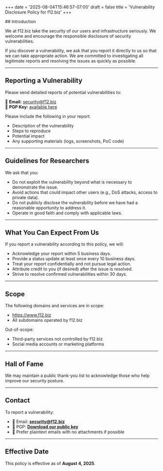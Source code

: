 +++
date = '2025-08-04T15:46:57-07:00'
draft = false
title = 'Vulnerability Disclosure Policy for f12.biz'
+++

<p></p>
## Introduction

We at f12.biz take the security of our users and infrastructure seriously. We welcome and encourage the responsible disclosure of security vulnerabilities.

If you discover a vulnerability, we ask that you report it directly to us so that we can take appropriate action. We are committed to investigating all legitimate reports and resolving the issues as quickly as possible.

---

## Reporting a Vulnerability

Please send detailed reports of potential vulnerabilities to:

📧 **Email:** security@f12.biz  
🔐 **PGP Key:** [available here](https://www.f12.biz/pgp-key.txt)

Please include the following in your report:
- Description of the vulnerability
- Steps to reproduce
- Potential impact
- Any supporting materials (logs, screenshots, PoC code)

---

## Guidelines for Researchers

We ask that you:
- Do not exploit the vulnerability beyond what is necessary to demonstrate the issue.
- Avoid actions that could impact other users (e.g., DoS attacks, access to private data).
- Do not publicly disclose the vulnerability before we have had a reasonable opportunity to address it.
- Operate in good faith and comply with applicable laws.

---

## What You Can Expect From Us

If you report a vulnerability according to this policy, we will:
- Acknowledge your report within 5 business days.
- Provide a status update at least once every 10 business days.
- Treat your report confidentially and not pursue legal action.
- Attribute credit to you (if desired) after the issue is resolved.
- Strive to resolve confirmed vulnerabilities within 30 days.

---

## Scope

The following domains and services are in scope:
- https://www.f12.biz
- All subdomains operated by f12.biz

Out-of-scope:
- Third-party services not controlled by f12.biz
- Social media accounts or marketing platforms

---

## Hall of Fame

We may maintain a public thank-you list to acknowledge those who help improve our security posture.

---

## Contact

To report a vulnerability:
- 📧 Email: **security@f12.biz**
- 🔐 PGP: **[Download our public key](https://www.f12.biz/pgp-key.txt)**
- 📝 Prefer plaintext emails with no attachments if possible

---

## Effective Date

This policy is effective as of **August 4, 2025**.
